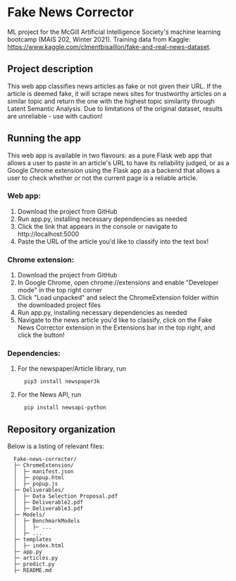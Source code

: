 # Fake News Corrector
ML project for the McGill Artificial Intelligence Society's machine 
learning bootcamp (MAIS 202, Winter 2021). Training data from Kaggle:
https://www.kaggle.com/clmentbisaillon/fake-and-real-news-dataset.

## Project description
This web app classifies news articles as fake or not given their URL. 
If the article is deemed fake, it will scrape news sites for trustworthy 
articles on a similar topic and return the one with the highest topic similarity 
through Latent Semantic Analysis. Due to limitations of the original 
dataset, results are unreliable - use with caution!

## Running the app 
This web app is available in two flavours: as a pure Flask web app that
allows a user to paste in an article's URL to have its reliability judged,
or as a Google Chrome extension using the Flask app as a backend that allows a user to check whether or not 
the current page is a reliable article.

### Web app:
1. Download the project from GitHub
2. Run app.py, installing necessary dependencies as needed
3. Click the link that appears in the console or navigate to http://localhost:5000
4. Paste the URL of the article you'd like to classify into the text box!

### Chrome extension:
1. Download the project from GitHub
2. In Google Chrome, open chrome://extensions and enable "Developer mode" in the 
   top right corner    
3. Click "Load unpacked" and select the ChromeExtension folder within the downloaded project  files
4. Run app.py, installing necessary dependencies as needed
5. Navigate to the news article you'd like to classify, click on the Fake News 
   Corrector extension in the Extensions bar in the top right, and click the button!
   
### Dependencies:
1. For the newspaper/Article library, run

         pip3 install newspaper3k
      
2. For the News API, run 

         pip install newsapi-python
   
## Repository organization
Below is a listing of relevant files:

      Fake-news-correcter/   
      ├─ ChromeExtension/  
      │  ├─ manifest.json  
      │  ├─ popup.html  
      │  ├─ popup.js  
      ├─ Deliverables/  
      │  ├─ Data Selection Proposal.pdf  
      │  ├─ Deliverable2.pdf  
      │  ├─ Deliverable3.pdf  
      ├─ Models/  
      │  ├─ BenchmarkModels
      │  │  ├─ ...
      │  ├─ ...
      ├─ templates  
      │  ├─ index.html  
      ├─ app.py  
      ├─ articles.py
      ├─ predict.py
      ├─ README.md  


